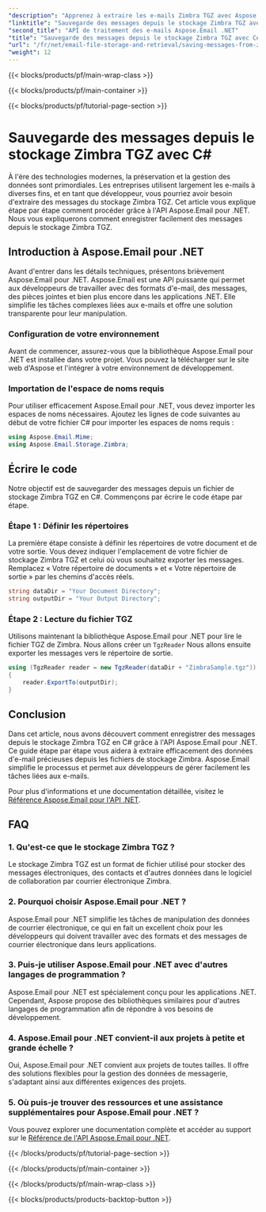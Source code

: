 ```yaml
---
"description": "Apprenez à extraire les e-mails Zimbra TGZ avec Aspose.Email pour .NET. Guide étape par étape avec code source pour une gestion efficace des e-mails."
"linktitle": "Sauvegarde des messages depuis le stockage Zimbra TGZ avec C#"
"second_title": "API de traitement des e-mails Aspose.Email .NET"
"title": "Sauvegarde des messages depuis le stockage Zimbra TGZ avec C#"
"url": "/fr/net/email-file-storage-and-retrieval/saving-messages-from-zimbra-tgz-storage-with-csharp/"
"weight": 12
---
```


{{< blocks/products/pf/main-wrap-class >}}

{{< blocks/products/pf/main-container >}}

{{< blocks/products/pf/tutorial-page-section >}}

# Sauvegarde des messages depuis le stockage Zimbra TGZ avec C#


À l'ère des technologies modernes, la préservation et la gestion des données sont primordiales. Les entreprises utilisent largement les e-mails à diverses fins, et en tant que développeur, vous pourriez avoir besoin d'extraire des messages du stockage Zimbra TGZ. Cet article vous explique étape par étape comment procéder grâce à l'API Aspose.Email pour .NET. Nous vous expliquerons comment enregistrer facilement des messages depuis le stockage Zimbra TGZ.

## Introduction à Aspose.Email pour .NET

Avant d'entrer dans les détails techniques, présentons brièvement Aspose.Email pour .NET. Aspose.Email est une API puissante qui permet aux développeurs de travailler avec des formats d'e-mail, des messages, des pièces jointes et bien plus encore dans les applications .NET. Elle simplifie les tâches complexes liées aux e-mails et offre une solution transparente pour leur manipulation.

### Configuration de votre environnement

Avant de commencer, assurez-vous que la bibliothèque Aspose.Email pour .NET est installée dans votre projet. Vous pouvez la télécharger sur le site web d'Aspose et l'intégrer à votre environnement de développement.

### Importation de l'espace de noms requis

Pour utiliser efficacement Aspose.Email pour .NET, vous devez importer les espaces de noms nécessaires. Ajoutez les lignes de code suivantes au début de votre fichier C# pour importer les espaces de noms requis :

```csharp
using Aspose.Email.Mime;
using Aspose.Email.Storage.Zimbra;
```

## Écrire le code

Notre objectif est de sauvegarder des messages depuis un fichier de stockage Zimbra TGZ en C#. Commençons par écrire le code étape par étape.

### Étape 1 : Définir les répertoires

La première étape consiste à définir les répertoires de votre document et de votre sortie. Vous devez indiquer l'emplacement de votre fichier de stockage Zimbra TGZ et celui où vous souhaitez exporter les messages. Remplacez « Votre répertoire de documents » et « Votre répertoire de sortie » par les chemins d'accès réels.

```csharp
string dataDir = "Your Document Directory";
string outputDir = "Your Output Directory";
```

### Étape 2 : Lecture du fichier TGZ

Utilisons maintenant la bibliothèque Aspose.Email pour .NET pour lire le fichier TGZ de Zimbra. Nous allons créer un `TgzReader` Nous allons ensuite exporter les messages vers le répertoire de sortie.

```csharp
using (TgzReader reader = new TgzReader(dataDir + "ZimbraSample.tgz"))
{
    reader.ExportTo(outputDir);
}
```

## Conclusion

Dans cet article, nous avons découvert comment enregistrer des messages depuis le stockage Zimbra TGZ en C# grâce à l'API Aspose.Email pour .NET. Ce guide étape par étape vous aidera à extraire efficacement des données d'e-mail précieuses depuis les fichiers de stockage Zimbra. Aspose.Email simplifie le processus et permet aux développeurs de gérer facilement les tâches liées aux e-mails.

Pour plus d'informations et une documentation détaillée, visitez le [Référence Aspose.Email pour l'API .NET](https://reference.aspose.com/email/net/).

## FAQ

### 1. Qu'est-ce que le stockage Zimbra TGZ ?

Le stockage Zimbra TGZ est un format de fichier utilisé pour stocker des messages électroniques, des contacts et d'autres données dans le logiciel de collaboration par courrier électronique Zimbra.

### 2. Pourquoi choisir Aspose.Email pour .NET ?

Aspose.Email pour .NET simplifie les tâches de manipulation des données de courrier électronique, ce qui en fait un excellent choix pour les développeurs qui doivent travailler avec des formats et des messages de courrier électronique dans leurs applications.

### 3. Puis-je utiliser Aspose.Email pour .NET avec d'autres langages de programmation ?

Aspose.Email pour .NET est spécialement conçu pour les applications .NET. Cependant, Aspose propose des bibliothèques similaires pour d'autres langages de programmation afin de répondre à vos besoins de développement.

### 4. Aspose.Email pour .NET convient-il aux projets à petite et grande échelle ?

Oui, Aspose.Email pour .NET convient aux projets de toutes tailles. Il offre des solutions flexibles pour la gestion des données de messagerie, s'adaptant ainsi aux différentes exigences des projets.

### 5. Où puis-je trouver des ressources et une assistance supplémentaires pour Aspose.Email pour .NET ?

Vous pouvez explorer une documentation complète et accéder au support sur le [Référence de l'API Aspose.Email pour .NET](https://reference.aspose.com/email/net/).

{{< /blocks/products/pf/tutorial-page-section >}}

{{< /blocks/products/pf/main-container >}}

{{< /blocks/products/pf/main-wrap-class >}}

{{< blocks/products/products-backtop-button >}}